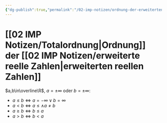 ```yaml
---
{"dg-publish":true,"permalink":"/02-imp-notizen/ordnung-der-erweiterten-reellen-zahlen/"}
---
```


# [[02 IMP Notizen/Totalordnung\|Ordnung]] der [[02 IMP Notizen/erweiterte reelle Zahlen\|erweiterten reellen Zahlen]]

$a,b\in\overline\R$, $a=\pm\infty$ oder $b=\pm\infty$: 
- $a\leq b \iff a=-\infty \lor b=\infty$
- $a< b \iff a\leq \land a\neq b$
- $a\geq b \iff b\leq a$
- $a>b \iff b<a$


